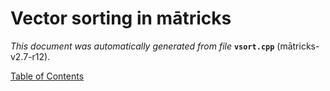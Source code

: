 
# Vector sorting in mātricks
_This document was automatically generated from file_ **`vsort.cpp`** (mātricks-v2.7-r12).


[Table of Contents](README.md)
